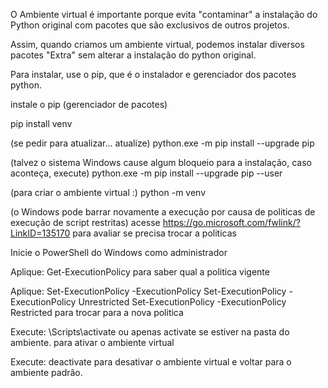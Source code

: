 
O Ambiente virtual é importante porque evita "contaminar" a instalação do Python original com pacotes que são exclusivos de outros projetos.

Assim, quando criamos um ambiente virtual, podemos instalar diversos pacotes "Extra" sem alterar a instalação do python original.

Para instalar, use o pip, que é o instalador e gerenciador dos pacotes python. 


instale o pip (gerenciador de pacotes)

pip install venv

(se pedir para atualizar... atualize)
python.exe -m pip install --upgrade pip

(talvez o sistema Windows cause algum bloqueio para a instalação, caso aconteça, execute)
python.exe -m pip install --upgrade pip --user

(para criar o ambiente virtual :)
python -m venv <nome do ambiente>

(o Windows pode barrar novamente a execução por causa de politicas de execução de script restritas)
acesse https://go.microsoft.com/fwlink/?LinkID=135170 para avaliar se precisa trocar a politicas

Inicie o PowerShell do Windows como administrador

Aplique: Get-ExecutionPolicy
para saber qual a politica vigente

Aplique: Set-ExecutionPolicy -ExecutionPolicy <nome da nova politica>
Set-ExecutionPolicy -ExecutionPolicy Unrestricted
Set-ExecutionPolicy -ExecutionPolicy Restricted
para trocar para a nova politica 

Execute: <nome do ambiente virtual>\Scripts\activate 
ou apenas activate se estiver na pasta do ambiente.
para ativar o ambiente virtual

Execute: deactivate
para desativar o ambiente virtual e voltar para o ambiente padrão.